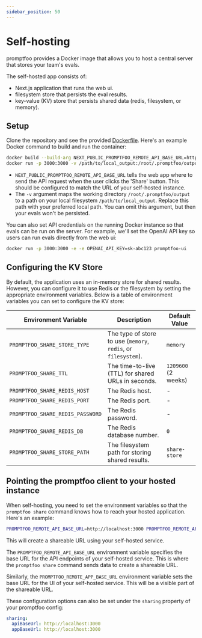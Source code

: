 ```yaml
---
sidebar_position: 50
---
```


# Self-hosting

promptfoo provides a Docker image that allows you to host a central server that stores your team's evals.  

The self-hosted app consists of: 
- Next.js application that runs the web ui.
- filesystem store that persists the eval results.
- key-value (KV) store that persists shared data (redis, filesystem, or memory).

## Setup

Clone the repository and see the provided [Dockerfile](https://github.com/promptfoo/promptfoo/blob/main/Dockerfile). Here's an example Docker command to build and run the container:

```bash
docker build --build-arg NEXT_PUBLIC_PROMPTFOO_REMOTE_API_BASE_URL=http://localhost:3000 -t promptfoo-ui .
docker run -p 3000:3000 -v /path/to/local_output:/root/.promptfoo/output promptfoo-ui
```

- `NEXT_PUBLIC_PROMPTFOO_REMOTE_API_BASE_URL` tells the web app where to send the API request when the user clicks the 'Share' button.  This should be configured to match the URL of your self-hosted instance.
- The `-v` argument maps the working directory `/root/.promptfoo/output` to a path on your local filesystem `/path/to/local_output`.  Replace this path with your preferred local path.  You can omit this argument, but then your evals won't be persisted.

You can also set API credentials on the running Docker instance so that evals can be run on the server.  For example, we'll set the OpenAI API key so users can run evals directly from the web ui:

```bash
docker run -p 3000:3000 -e -e OPENAI_API_KEY=sk-abc123 promptfoo-ui
```

## Configuring the KV Store

By default, the application uses an in-memory store for shared results. However, you can configure it to use Redis or the filesystem by setting the appropriate environment variables. Below is a table of environment variables you can set to configure the KV store:

| Environment Variable             | Description                                                    | Default Value       |
| -------------------------------- | -------------------------------------------------------------- | ------------------- |
| `PROMPTFOO_SHARE_STORE_TYPE`     | The type of store to use (`memory`, `redis`, or `filesystem`). | `memory`            |
| `PROMPTFOO_SHARE_TTL`            | The time-to-live (TTL) for shared URLs in seconds.             | `1209600` (2 weeks) |
| `PROMPTFOO_SHARE_REDIS_HOST`     | The Redis host.                                                | -                   |
| `PROMPTFOO_SHARE_REDIS_PORT`     | The Redis port.                                                | -                   |
| `PROMPTFOO_SHARE_REDIS_PASSWORD` | The Redis password.                                            | -                   |
| `PROMPTFOO_SHARE_REDIS_DB`       | The Redis database number.                                     | `0`                 |
| `PROMPTFOO_SHARE_STORE_PATH`     | The filesystem path for storing shared results.                | `share-store`       |

## Pointing the promptfoo client to your hosted instance

When self-hosting, you need to set the environment variables so that the `promptfoo share` command knows how to reach your hosted application. Here's an example:

```bash
PROMPTFOO_REMOTE_API_BASE_URL=http://localhost:3000 PROMPTFOO_REMOTE_APP_BASE_URL=http://localhost:3000 promptfoo share -y
```

This will create a shareable URL using your self-hosted service.

The `PROMPTFOO_REMOTE_API_BASE_URL` environment variable specifies the base URL for the API endpoints of your self-hosted service. This is where the `promptfoo share` command sends data to create a shareable URL.

Similarly, the `PROMPTFOO_REMOTE_APP_BASE_URL` environment variable sets the base URL for the UI of your self-hosted service. This will be a visible part of the shareable URL.

These configuration options can also be set under the `sharing` property of your promptfoo config:

```yaml
sharing:
  apiBaseUrl: http://localhost:3000
  appBaseUrl: http://localhost:3000
```
